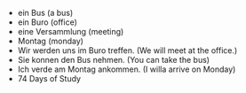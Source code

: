 * ein Bus (a bus)
* ein Buro (office)
* eine Versammlung (meeting)
* Montag (monday)
* Wir werden uns im Buro treffen. (We will meet at the office.)
* Sie konnen den Bus nehmen. (You can take the bus)
* Ich verde am Montag ankommen. (I willa arrive on Monday)
* 74 Days of Study 

